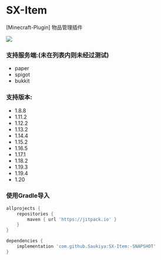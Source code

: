 # SX-Item

[Minecraft-Plugin] 物品管理插件

[![](https://jitpack.io/v/Saukiya/SX-Item.svg)](https://jitpack.io/#Saukiya/SX-Item)

### 支持服务端:(未在列表内则未经过测试)

- paper
- spigot
- bukkit

### 支持版本:

- 1.8.8
- 1.11.2
- 1.12.2
- 1.13.2
- 1.14.4
- 1.15.2
- 1.16.5
- 1.17.1
- 1.18.2
- 1.19.3
- 1.19.4
- 1.20

### 使用Gradle导入
```groovy
allprojects {
    repositories {
        maven { url 'https://jitpack.io' }
    }
}

dependencies {
    implementation 'com.github.Saukiya:SX-Item:-SNAPSHOT'
}
```